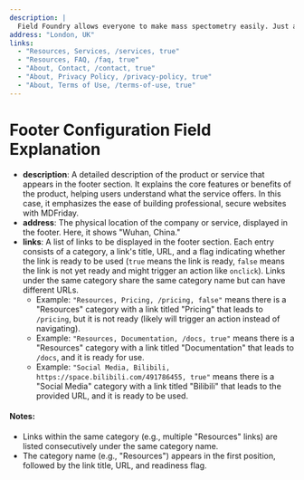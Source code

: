 ```yaml
---
description: |
  Field Foundry allows everyone to make mass spectometry easily. Just a few clicks, and your results are ready.
address: "London, UK"
links:
  - "Resources, Services, /services, true"
  - "Resources, FAQ, /faq, true"
  - "About, Contact, /contact, true"
  - "About, Privacy Policy, /privacy-policy, true"
  - "About, Terms of Use, /terms-of-use, true"
---
```


# Footer Configuration Field Explanation

- **description**: A detailed description of the product or service that appears in the footer section. It explains the core features or benefits of the product, helping users understand what the service offers. In this case, it emphasizes the ease of building professional, secure websites with MDFriday.
- **address**: The physical location of the company or service, displayed in the footer. Here, it shows "Wuhan, China."
- **links**: A list of links to be displayed in the footer section. Each entry consists of a category, a link's title, URL, and a flag indicating whether the link is ready to be used (`true` means the link is ready, `false` means the link is not yet ready and might trigger an action like `onclick`). Links under the same category share the same category name but can have different URLs.
    - Example: `"Resources, Pricing, /pricing, false"` means there is a "Resources" category with a link titled "Pricing" that leads to `/pricing`, but it is not ready (likely will trigger an action instead of navigating).
    - Example: `"Resources, Documentation, /docs, true"` means there is a "Resources" category with a link titled "Documentation" that leads to `/docs`, and it is ready for use.
    - Example: `"Social Media, Bilibili, https://space.bilibili.com/491786455, true"` means there is a "Social Media" category with a link titled "Bilibili" that leads to the provided URL, and it is ready to be used.

#### Notes:
- Links within the same category (e.g., multiple "Resources" links) are listed consecutively under the same category name.
- The category name (e.g., "Resources") appears in the first position, followed by the link title, URL, and readiness flag.
